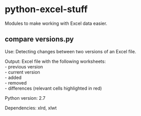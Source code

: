 # python-excel-stuff

Modules to make working with Excel data easier.


## compare versions.py

Use: Detecting changes between two versions of an Excel file.<br />

Output: Excel file with the following worksheets:<br />
        - previous version<br />
        - current version<br />
        - added<br />
        - removed<br />
        - differences (relevant cells highlighted in red)<br />
        
Python version: 2.7<br />

Dependencies: xlrd, xlwt<br />



